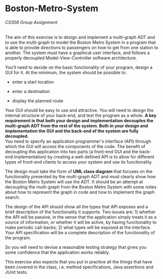 # Boston-Metro-System
###### CS308 Group Assignment

The aim of this exercise is to design and implement a multi-graph ADT and to use the multi-graph to model the Boston Metro System in a program that is able to provide directions to passengers on how to get from one station to another. The system must have a graphical user interface, and follows a properly decoupled Model-View-Controller software architecture.

You'll need to decide on the basic functionality of your program, design a GUI for it. At the minimum, the system should be possible to:

- enter a start location

- enter a destination

- display the planned route

Your GUI should be easy to use and attractive. You will need to design the internal structure of your back-end, and test the program as a whole. 
**A key requirement is that both your design and implementation decouples the multi-graph ADT from the rest of the system.  Both in your design and implementation the GUI and the back-end of the system are fully decoupled.**  
You need to specify an application programmer's interface (API) through which the GUI will access the components of the code. The benefit of decoupling this application into two parts (a front-end GUI and the back-end implementation) by creating a well-defined API is to allow for different types of front-end clients to access your system and use its functionality. 

The design must take the form of **UML class diagram** that focuses on the functionality presented by the multi-graph ADT and must clearly show how the Boston Metro System will use the ADT. It should be an attempt at decoupling the multi-graph from the Boston Metro System with some notes about how to represent the graph in code and how to implement the graph search.

The design of the API should show all the types that API exposes and a brief description of the functionality it supports. Two issues are: 1) whether the API will be passive, in the sense that the application simply treats it as a source of information, or whether it will be active, by having functionality to make periodic call-backs; 2) what types will be exposed at the interface. Your API specification will be a complete description of the functionality of the program.

So you will need to devise a reasonable testing strategy that gives you some confidence that the application works reliably. 

This exercise also expects that you put in practice all the things that have been covered in the class, i.e. method specifications, Java assertions and JUnit tests.
